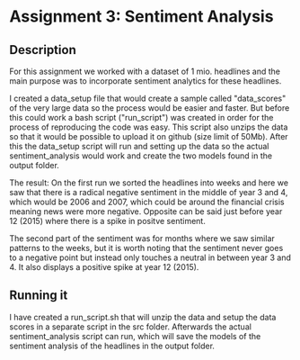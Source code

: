 # Assignment 3: Sentiment Analysis

## Description

For this assignment we worked with a dataset of 1 mio. headlines and the main purpose was to incorporate sentiment analytics for these headlines. 

I created a data_setup file that would create a sample called "data_scores" of the very large data so the process would be easier and faster. 
But before this could work a bash script ("run_script") was created in order for the process of reproducing the code was easy. This script also unzips the data so that it would be possible to upload it on github (size limit of 50Mb). 
After this the data_setup script will run and setting up the data so the actual sentiment_analysis would work and create the two models found in the output folder. 


The result: 
On the first run we sorted the headlines into weeks and here we saw that there is a radical negative sentiment in the middle of year 3 and 4, which would be 2006 and 2007, which could be around the financial crisis meaning news were more negative. Opposite can be said just before year 12 (2015) where there is a spike in positve sentiment.  

The second part of the sentiment was for months where we saw similar patterns to the weeks, but it is worth noting that the sentiment never goes to a negative point but instead only touches a neutral in between year 3 and 4. It also displays a positive spike at year 12 (2015).


## Running it

I have created a run_script.sh that will unzip the data and setup the data scores in a separate script in the src folder. Afterwards the actual sentiment_analysis script can run, which will save the models of the sentiment analysis of the headlines in the output folder. 